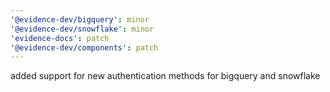 ```yaml
---
'@evidence-dev/bigquery': minor
'@evidence-dev/snowflake': minor
'evidence-docs': patch
'@evidence-dev/components': patch
---
```


added support for new authentication methods for bigquery and snowflake
